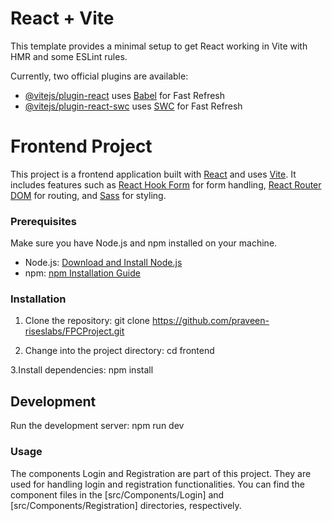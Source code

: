 # React + Vite

This template provides a minimal setup to get React working in Vite with HMR and some ESLint rules.

Currently, two official plugins are available:

- [@vitejs/plugin-react](https://github.com/vitejs/vite-plugin-react/blob/main/packages/plugin-react/README.md) uses [Babel](https://babeljs.io/) for Fast Refresh
- [@vitejs/plugin-react-swc](https://github.com/vitejs/vite-plugin-react-swc) uses [SWC](https://swc.rs/) for Fast Refresh


# Frontend Project

This project is a frontend application built with [React](https://reactjs.org/) and uses  [Vite](https://vitejs.dev/). It includes features such as [React Hook Form](https://react-hook-form.com/) for form handling, [React Router DOM](https://reactrouter.com/) for routing, and [Sass](https://sass-lang.com/) for styling.


### Prerequisites

Make sure you have Node.js and npm installed on your machine.

- Node.js: [Download and Install Node.js](https://nodejs.org/)
- npm: [npm Installation Guide](https://docs.npmjs.com/getting-started/installing-node)

### Installation

1. Clone the repository:
git clone https://github.com/praveen-riseslabs/FPCProject.git

2. Change into the project directory:
cd frontend

3.Install dependencies:
npm install


## Development
Run the development server:
npm run dev

### Usage
The components Login and Registration are part of this project. They are used for handling login and registration functionalities. You can find the component files in the [src/Components/Login] and [src/Components/Registration] directories, respectively.



